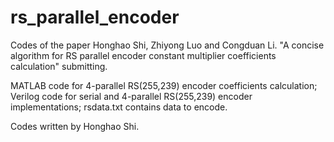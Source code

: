 # rs_parallel_encoder
Codes of the paper Honghao Shi, Zhiyong Luo and Congduan Li. "A concise algorithm for RS parallel encoder constant multiplier coefficients calculation" submitting.

MATLAB code for 4-parallel RS(255,239) encoder coefficients calculation; Verilog code for serial and 4-parallel RS(255,239) encoder implementations;
rsdata.txt contains data to encode.

Codes written by Honghao Shi.
